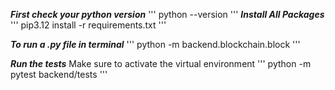 ***First check your python version***
'''
python --version
'''
***Install All Packages***
'''
pip3.12 install -r requirements.txt
'''

***To run a .py file in terminal***
'''
python -m backend.blockchain.block
'''

***Run the tests***
Make sure to activate the virtual environment
'''
python -m pytest backend/tests
'''
